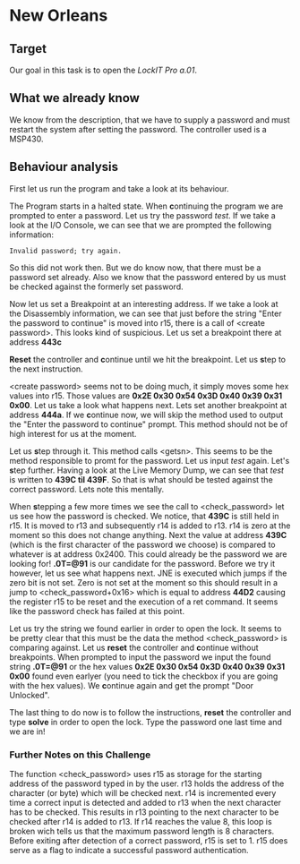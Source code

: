 # New Orleans

## Target
Our goal in this task is to open the *LockIT Pro a.01*.

## What we already know
We know from the description, that we have to supply a password and must restart the system after setting the password.
The controller used is a MSP430.

## Behaviour analysis
First let us run the program and take a look at its behaviour.

The Program starts in a halted state.
When **c**ontinuing the program we are prompted to enter a password.
Let us try the password *test*.
If we take a look at the I/O Console, we can see that we are prompted the following information:
```
Invalid password; try again.
```

So this did not work then. But we do know now, that there must be a password set already. Also we know that the password entered by us must be checked against the formerly set password.

Now let us set a Breakpoint at an interesting address.
If we take a look at the Disassembly information, we can see that just before the string "Enter the password to continue" is moved into r15, there is a call of \<create password\>. This looks kind of suspicious. Let us set a breakpoint there at address **443c**

**Reset** the controller and **c**ontinue until we hit the breakpoint.
Let us **s**tep to the next instruction.

\<create password\> seems not to be doing much, it simply moves some hex values into r15. Those values are **0x2E 0x30 0x54 0x3D 0x40 0x39 0x31 0x00**. Let us take a look what happens next. Lets set another breakpoint at address **444a**. If we **c**ontinue now, we will skip the <puts> method used to output the "Enter the password to continue" prompt. This method should not be of high interest for us at the moment. 

Let us **s**tep through it. This method calls \<getsn\>. This seems to be the method responsible to promt for the password. Let us input *test* again.
Let's **s**tep further. Having a look at the Live Memory Dump, we can see that *test* is written to **439C til 439F**. So that is what should be tested against the correct password. Lets note this mentally. 

When **s**tepping a few more times we see the call to \<check_password\> let us see how the password is checked. We notice, that **439C** is still held in r15. It is moved to r13 and subsequently r14 is added to r13. r14 is zero at the moment so this does not change anything. Next the value at address **439C** (which is the first character of the password we choose) is compared to whatever is at address 0x2400. This could already be the password we are looking for! 
**.0T=@91** is our candidate for the password. Before we try it however, let us see what happens next. JNE is executed which jumps if the zero bit is not set. Zero is not set at the moment so this should result in a jump to <check_password+0x16> which is equal to address **44D2** causing the register r15 to be reset and the execution of a ret command. It seems like the password check has failed at this point.

Let us try the string we found earlier in order to open the lock. It seems to be pretty clear that this must be the data the method \<check_password\> is comparing against. Let us **reset** the controller and **c**ontinue without breakpoints. When prompted to input the password we input the found string **.0T=@91** or the hex values **0x2E 0x30 0x54 0x3D 0x40 0x39 0x31 0x00** found even earlyer (you need to tick the checkbox if you are going with the hex values). We **c**ontinue again and get the prompt "Door Unlocked". 

The last thing to do now is to follow the instructions, **reset** the controller and type **solve** in order to open the lock. Type the password one last time and we are in!

### Further Notes on this Challenge
The function \<check_password\> uses r15 as storage for the starting address of the password typed in by the user. r13 holds the address of the character (or byte) which will be checked next. r14 is incremented every time a correct input is detected and added to r13 when the next character has to be checked. This results in r13 pointing to the next character to be checked after r14 is added to r13. If r14 reaches the value 8, this loop is broken wich tells us that the maximum password length is 8 characters. Before exiting after detection of a correct password, r15 is set to 1. r15 does serve as a flag to indicate a successful password authentication.